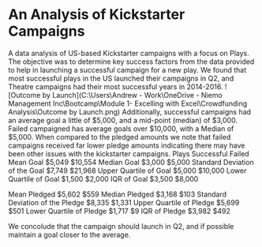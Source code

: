 # An Analysis of Kickstarter Campaigns
A data analysis of US-based Kickstarter campaigns with a focus on Plays. The objective was to determine key success factors from the data provided to help in launching a successful campaign for a new play. We found that most successful plays in the US launched their campaigns in Q2, and Theatre campaigns had their most successful years in 2014-2016. 
![Outcome by Launch](C:\Users\Andrew - Work\OneDrive - Niemo Management Inc\Bootcamp\Module 1- Excelling with Excel\Crowdfunding Analysis\Outcome by Launch.png)
Additionally, successful campaigns had an average goal a little of $5,000, and a mid-point (median) of $3,000. Failed campaigned has average goals over $10,000, with a Median of $5,000. When compared to the pledged amounts we note that failed campaigns received far lower pledge amounts indicating there may have been other issues with the kickstarter campaigns.
Plays	Successful	Failed
Mean Goal	 $5,049 	 $10,554 
Median Goal	 $3,000 	 $5,000 
Standard Deviation of the Goal	 $7,749 	 $21,968 
Upper Quartile of Goal	 $5,000 	 $10,000 
Lower Quartile of Goal	 $1,500 	 $2,000 
IQR of Goal	 $3,500 	 $8,000 
		
		
Mean Pledged	 $5,602 	 $559 
Median Pledged	 $3,168 	 $103 
Standard Deviation of the Pledge	 $8,335 	 $1,331 
Upper Quartile of Pledge	 $5,699 	 $501 
Lower Quartile of Pledge	 $1,717 	 $9 
IQR of Pledge	 $3,982 	 $492 

We concolude that the campaign should launch in Q2, and if possible maintain a goal closer to the average.
